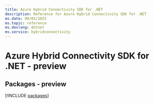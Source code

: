 ```yaml
---
title: Azure Hybrid Connectivity SDK for .NET
description: Reference for Azure Hybrid Connectivity SDK for .NET
ms.date: 09/03/2025
ms.topic: reference
ms.devlang: dotnet
ms.service: hybridconnectivity
---
```

# Azure Hybrid Connectivity SDK for .NET - preview
## Packages - preview
[!INCLUDE [packages](hybrid-connectivity-index.md)]